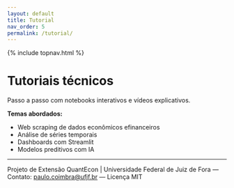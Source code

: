 ```yaml
---
layout: default
title: Tutorial
nav_order: 5
permalink: /tutorial/
---
```

{% include topnav.html %}

# Tutoriais técnicos

Passo a passo com notebooks interativos e vídeos explicativos.

**Temas abordados:**

- Web scraping de dados econômicos efinanceiros
- Análise de séries temporais
- Dashboards com Streamlit
- Modelos preditivos com IA

---

<p class="qe-footer">
  Projeto de Extensão QuantEcon | Universidade Federal de Juiz de Fora — 
  Contato: <a href="mailto:paulo.coimbra@ufjf.br">paulo.coimbra@ufjf.br</a> — Licença MIT
</p>
